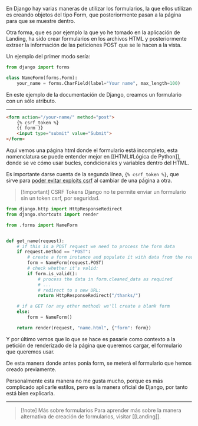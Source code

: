 En Django hay varias maneras de utilizar los formularios, la que ellos utilizan es creando objetos del tipo Form, que posteriormente pasan a la página para que se muestre dentro.

Otra forma, que es por ejemplo la que yo he tomado en la aplicación de Landing, ha sido crear formularios en los archivos HTML y posteriormente extraer la información de las peticiones POST que se le hacen a la vista.

Un ejemplo del primer modo sería:
```Python
from django import forms

class NameForm(forms.Form):
    your_name = forms.CharField(label="Your name", max_length=100)
```
En este ejemplo de la documentación de Django, creamos un formulario con un sólo atributo.

___
```html
<form action="/your-name/" method="post">
    {% csrf_token %}
    {{ form }}
    <input type="submit" value="Submit">
</form>
```
Aquí vemos una página html donde el formulario está incompleto, esta nomenclatura se puede entender mejor en [[HTML#Lógica de Python]], donde se ve cómo usar bucles, condicionales y variables dentro del HTML.

Es importante darse cuenta de la segunda línea, `{% csrf_token %}`, que sirve para [poder evitar exploits csrf](https://www.stackhawk.com/blog/django-csrf-protection-guide/) al cambiar de una página a otra.

>[!important] CSRF Tokens
> Django no te permite enviar un formulario sin un token csrf, por seguridad. 



```Python
from django.http import HttpResponseRedirect
from django.shortcuts import render

from .forms import NameForm


def get_name(request):
    # if this is a POST request we need to process the form data
    if request.method == "POST":
        # create a form instance and populate it with data from the request:
        form = NameForm(request.POST)
        # check whether it's valid:
        if form.is_valid():
            # process the data in form.cleaned_data as required
            # ...
            # redirect to a new URL:
            return HttpResponseRedirect("/thanks/")

    # if a GET (or any other method) we'll create a blank form
    else:
        form = NameForm()

    return render(request, "name.html", {"form": form})
```
Y por último vemos que lo que se hace es pasarle como contexto a la petición de renderizado de la página que queremos cargar, el formulario que queremos usar.

De esta manera donde antes ponía form, se meterá el formulario que hemos creado previamente.

Personalmente esta manera no me gusta mucho, porque es más complicado aplicarle estilos, pero es la manera oficial de Django, por tanto está bien explicarla.
___

>[!note] Más sobre formularios
> Para aprender más sobre la manera alternativa de creación de formularios, visitar [[Landing]].
